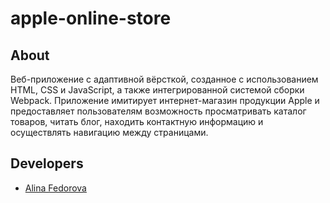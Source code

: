 # apple-online-store

## About

Веб-приложение с адаптивной вёрсткой, созданное с использованием HTML, CSS и JavaScript, а также интегрированной системой сборки Webpack. Приложение имитирует интернет-магазин продукции Apple и предоставляет пользователям возможность просматривать каталог товаров, читать блог, находить контактную информацию и осуществлять навигацию между страницами.

## Developers

- [Alina Fedorova](https://github.com/fedororova)

